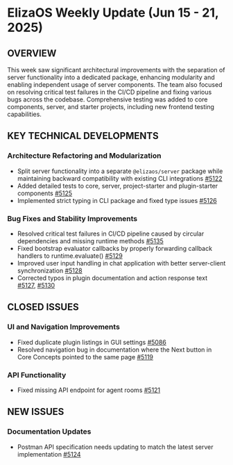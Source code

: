 # ElizaOS Weekly Update (Jun 15 - 21, 2025)

## OVERVIEW
This week saw significant architectural improvements with the separation of server functionality into a dedicated package, enhancing modularity and enabling independent usage of server components. The team also focused on resolving critical test failures in the CI/CD pipeline and fixing various bugs across the codebase. Comprehensive testing was added to core components, server, and starter projects, including new frontend testing capabilities.

## KEY TECHNICAL DEVELOPMENTS

### Architecture Refactoring and Modularization
- Split server functionality into a separate `@elizaos/server` package while maintaining backward compatibility with existing CLI integrations [#5122](https://github.com/elizaos/eliza/pull/5122)
- Added detailed tests to core, server, project-starter and plugin-starter components [#5125](https://github.com/elizaos/eliza/pull/5125)
- Implemented strict typing in CLI package and fixed type issues [#5126](https://github.com/elizaos/eliza/pull/5126)

### Bug Fixes and Stability Improvements
- Resolved critical test failures in CI/CD pipeline caused by circular dependencies and missing runtime methods [#5135](https://github.com/elizaos/eliza/pull/5135)
- Fixed bootstrap evaluator callbacks by properly forwarding callback handlers to runtime.evaluate() [#5129](https://github.com/elizaos/eliza/pull/5129)
- Improved user input handling in chat application with better server-client synchronization [#5128](https://github.com/elizaos/eliza/pull/5128)
- Corrected typos in plugin documentation and action response text [#5127](https://github.com/elizaos/eliza/pull/5127), [#5130](https://github.com/elizaos/eliza/pull/5130)

## CLOSED ISSUES

### UI and Navigation Improvements
- Fixed duplicate plugin listings in GUI settings [#5086](https://github.com/elizaos/eliza/issues/5086)
- Resolved navigation bug in documentation where the Next button in Core Concepts pointed to the same page [#5119](https://github.com/elizaos/eliza/pull/5119)

### API Functionality
- Fixed missing API endpoint for agent rooms [#5121](https://github.com/elizaos/eliza/issues/5121)

## NEW ISSUES

### Documentation Updates
- Postman API specification needs updating to match the latest server implementation [#5124](https://github.com/elizaos/eliza/issues/5124)